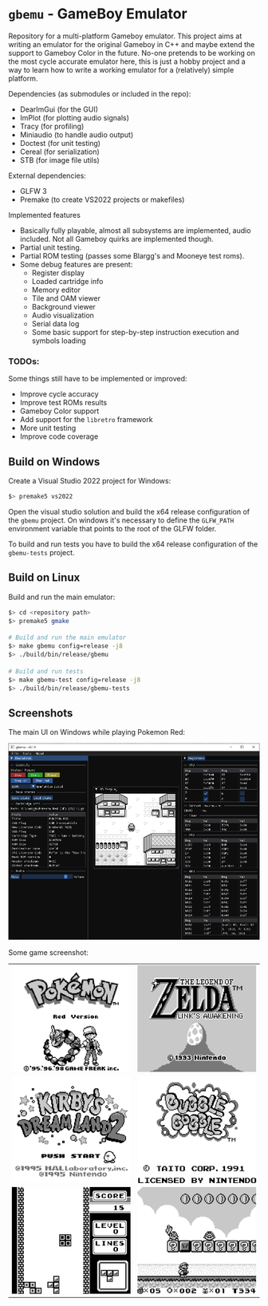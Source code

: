 # `gbemu` - GameBoy Emulator

Repository for a multi-platform Gameboy emulator. This project aims at writing an emulator for the original Gameboy in C++ and maybe extend the support to Gameboy Color in the future. No-one pretends to be working on the most cycle accurate emulator here, this is just a hobby project and a way to learn how to write a working emulator for a (relatively) simple platform.

Dependencies (as submodules or included in the repo):

- DearImGui (for the GUI)
- ImPlot (for plotting audio signals)
- Tracy (for profiling)
- Miniaudio (to handle audio output)
- Doctest (for unit testing)
- Cereal (for serialization)
- STB (for image file utils)

External dependencies:

- GLFW 3
- Premake (to create VS2022 projects or makefiles)

Implemented features

- Basically fully playable, almost all subsystems are implemented, audio included. Not all Gameboy quirks are implemented though.
- Partial unit testing.
- Partial ROM testing (passes some Blargg's and Mooneye test roms).
- Some debug features are present:
    * Register display
    * Loaded cartridge info
    * Memory editor
    * Tile and OAM viewer
    * Background viewer
    * Audio visualization
    * Serial data log
    * Some basic support for step-by-step instruction execution and symbols loading

### TODOs:

Some things still have to be implemented or improved:

- Improve cycle accuracy
- Improve test ROMs results
- Gameboy Color support
- Add support for the `libretro` framework
- More unit testing
- Improve code coverage

## Build on Windows

Create a Visual Studio 2022 project for Windows:

```sh
$> premake5 vs2022
```

Open the visual studio solution and build the x64 release configuration of the `gbemu` project. On windows it's necessary to define the `GLFW_PATH` environment variable that points to the root of the GLFW folder.

To build and run tests you have to build the x64 release configuration of the `gbemu-tests` project.

## Build on Linux

Build and run the main emulator:

```sh
$> cd <repository path>
$> premake5 gmake

# Build and run the main emulator
$> make gbemu config=release -j8
$> ./build/bin/release/gbemu

# Build and run tests
$> make gbemu-test config=release -j8
$> ./build/bin/release/gbemu-tests
```

## Screenshots

The main UI on Windows while playing Pokemon Red:

![Main UI on Windows](./screenshots/ui-windows.png)

Some game screenshot:

|  |  |
|---|---|
| ![Pokemon Red](./screenshots/pokemon-red.png) | ![The Legend of Zelda - Link's Awakening](./screenshots/links-awakening.png) |
| ![Kirby's Dream Land 2](./screenshots/kirby.png) | ![Bubble Bobble](./screenshots/bubble-bobble.png) |
| ![Tetris](./screenshots/tetris.png) | ![Super Mario Land 2](./screenshots/super-mario-land-2.png) |
